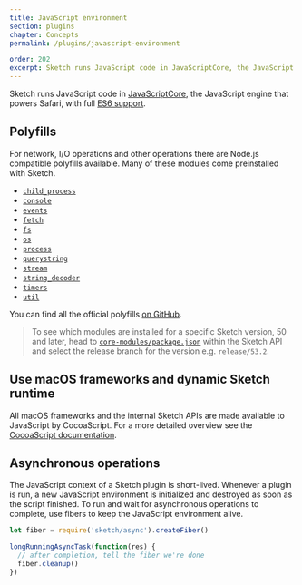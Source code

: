 ```yaml
---
title: JavaScript environment
section: plugins
chapter: Concepts
permalink: /plugins/javascript-environment

order: 202
excerpt: Sketch runs JavaScript code in JavaScriptCore, the JavaScript engine that powers Safari, with full ES6 support
---
```


Sketch runs JavaScript code in [JavaScriptCore](https://trac.webkit.org/wiki/JavaScriptCore), the JavaScript engine that powers Safari, with full [ES6 support](https://webkit.org/blog/6756/es6-feature-complete/).

## Polyfills

For network, I/O operations and other operations there are Node.js compatible polyfills available. Many of these modules come preinstalled with Sketch.

- [`child_process`](https://github.com/skpm/child_process)
- [`console`](https://github.com/skpm/console)
- [`events`](https://github.com/skpm/events)
- [`fetch`](https://github.com/skpm/sketch-polyfill-fetch)
- [`fs`](https://github.com/skpm/fs)
- [`os`](https://github.com/skpm/os)
- [`process`](https://github.com/skpm/process)
- [`querystring`](https://github.com/skpm/querystring)
- [`stream`](https://github.com/skpm/stream)
- [`string_decoder`](https://github.com/skpm/string_decoder)
- [`timers`](https://github.com/skpm/timers)
- [`util`](https://github.com/skpm/util)

You can find all the official polyfills [on GitHub](https://github.com/search?q=topic%3Apolyfill+org%3Askpm&type=Repositories).

> To see which modules are installed for a specific Sketch version, 50 and later, head to [`core-modules/package.json`](https://github.com/BohemianCoding/SketchAPI/blob/develop/core-modules/package.json) within the Sketch API and select the release branch for the version e.g. `release/53.2`.

## Use macOS frameworks and dynamic Sketch runtime

All macOS frameworks and the internal Sketch APIs are made available to JavaScript by CocoaScript. For a more detailed overview see the [CocoaScript documentation](/plugins/cocoascript).

## Asynchronous operations

The JavaScript context of a Sketch plugin is short-lived. Whenever a plugin is run, a new JavaScript environment is initialized and destroyed as soon as the script finished. To run and wait for asynchronous operations to complete, use fibers to keep the JavaScript environment alive.

```js
let fiber = require('sketch/async').createFiber()

longRunningAsyncTask(function(res) {
  // after completion, tell the fiber we're done
  fiber.cleanup()
})
```
